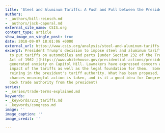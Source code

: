 ```yaml
---
title: 'Steel and Aluminum Tariffs: A Push and Pull between the President and Congress'
authors:
- _authors/bill-reinsch.md
- _authors/jack-caporal.md
external_site_name: CSIS.org
content_type: article
show_image_on_single_post: true
date: 2018-09-07 18:01:06 +0000
external_url: https://www.csis.org/analysis/steel-and-aluminum-tariffs-push-and-pull-between-president-and-congress
excerpt: President Trump’s decision to impose steel and aluminum tariffs and his threat
  to put tariffs on automobiles and parts [under Section 232 of the Trade Expansion
  Act of 1962 ](https://www.whitehouse.gov/presidential-actions/presidential-proclamation-adjusting-imports-steel-united-states/)have
  generated anxiety on Capitol Hill. Lawmakers have expressed concern about the economic
  impact of the tariffs as well as the legal foundation for them.  Some have suggested
  reining in the president's tariff authority. What has been proposed, what are the
  chances meaningful action is taken, and is it a good idea for Congress  to take
  back trade authority from the president?
series:
- _series/trade-terms-explained.md
keywords:
- _keywords/232_tariffs.md
- _keywords/congress.md
image: ''
image_caption: ''
image_credit: ''

---
```

